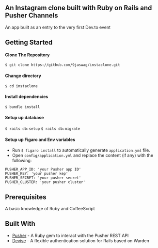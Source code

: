 An Instagram clone built with Ruby on Rails and Pusher Channels
------

An app built as an entry to the very first Dev.to event


Getting Started
------

#### Clone The Repository
`$ git clone https://github.com/9jaswag/instaclone.git`


#### Change directory
`$ cd instaclone`

#### Install dependencies
`$ bundle install`

#### Setup up database
`$ rails db:setup`
`$ rails db:migrate`

#### Setup up Figaro and Env variables
- Run `$ figaro install` to automatically generate `application.yml` file.
- Open `config/application.yml` and replace the content (if any) with the following:
```
PUSHER_APP_ID: 'your Pusher app ID'
PUSHER_KEY: 'your pusher kep'
PUSHER_SECRET: 'your pusher secret'
PUSHER_CLUSTER: 'your pusher cluster'
```


Prerequisites
------
A basic knowledge of Ruby and CoffeeScript


Built With
------
- [Pusher](https://pusher.com) - A Ruby gem to interact with the Pusher REST API
- [Devise](https://github.com/plataformatec/devise) - A flexible authentication solution for Rails based on Warden
